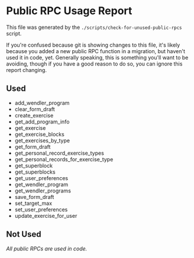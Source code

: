 # Public RPC Usage Report

This file was generated by the `./scripts/check-for-unused-public-rpcs` script.

If you're confused because git is showing changes to this file, it's likely
because you added a new public RPC function in a migration, but haven't used it
in code, yet. Generally speaking, this is something you'll want to be avoiding,
though if you have a good reason to do so, you can ignore this report changing.

## Used

- add_wendler_program
- clear_form_draft
- create_exercise
- get_add_program_info
- get_exercise
- get_exercise_blocks
- get_exercises_by_type
- get_form_draft
- get_personal_record_exercise_types
- get_personal_records_for_exercise_type
- get_superblock
- get_superblocks
- get_user_preferences
- get_wendler_program
- get_wendler_programs
- save_form_draft
- set_target_max
- set_user_preferences
- update_exercise_for_user

## Not Used

_All public RPCs are used in code._
